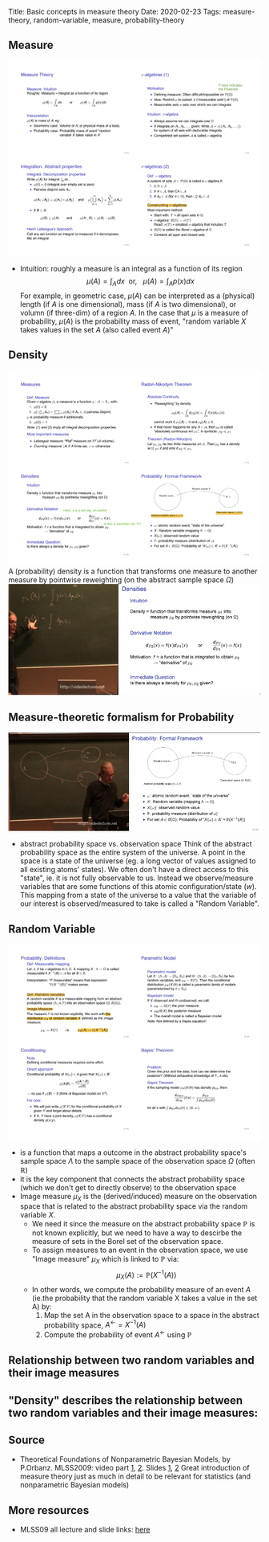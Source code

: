 Title: Basic concepts in measure theory
Date: 2020-02-23
Tags: measure-theory, random-variable, measure, probability-theory

## Measure
![orbanz-1-2](images/orbanz-1-2.png)
- Intuition: roughly a measure is an integral as a function of its region
$$ \mu(A) = \int_{A} dx ~~\text{or,} ~~~\mu(A) = \int_{A} p(x) dx $$
For example, in geometric case, $\mu(A)$ can be interpreted as a (physical) length (if $A$ is one dimensional), mass (if $A$ is two dimensional), or volumn (if three-dim) of a region $A$. In the case that $\mu$ is a measure of probability, $\mu(A)$ is the probability mass of event, "random variable $X$ takes values in the set $A$ (also called event $A$)"

## Density
![orbanz-1-3](images/orbanz-1-3.png)
A (probability) density is a function that transforms one measure to another measure by pointwise reweighting (on the abstract sample space $\Omega$)
![probability-density](/images/Orbanz-probability-density.png)


## Measure-theoretic formalism for Probability
![measure-theory-framework](/images/Orbanz-probability-formal-framework.png)

- abstract probability space vs. observation space
Think of the abstract probability space as the entire system of the universe. A point in the space is a state of the universe (eg. a long vector of values assigned to all existing atoms' states). We often don't have a direct access to this "state", ie. it is not fully observable to us. Instead we observe/measure variables that are some functions of this atomic configuration/state ($w$). This mapping from a state of the universe to a value that the variable of our interest is observed/measured to take is called a "Random Variable". 

## Random Variable
![orbanz-1-4](images/orbanz-1-4.png)
- is a function that maps a outcome in the abstract probability space's sample space $\Lambda$ to the sample space of the observation space $\Omega$ (often $\mathbb{R}$)
- it is the key component that connects the abstract probability space (which we don't get to directly observe) to the observation space
- Image measure $\mu_{X}$ is the (derived/induced) measure on the observation space that is related to the abstract probability space via the random variable $X$. 
  - We need it since the measure on the abstract probability space $\mathbb{P}$ is not known explicitly, but we need to have a way to descirbe the measure of sets in the Borel set of the observation space. 
  - To assign measures to an event in the observation space, we use "Image measure" $\mu_{X}$ which is linked to $\mathbb{P}$ via:
    $$ \mu_{X}(A) := \mathbb{P}(X^{-1}(A))$$
  - In other words, we compute the probability measure of an event $A$ (ie.the probability that the random variable X takes a value in the set A) by:
     1. Map the set A in the observation space to a space in the abstract probability space, $A^{\leftarrow} = X^{-1}(A)$
     2. Compute the probability of event $A^{\leftarrow}$ using $\mathbb{P}$

## Relationship between two random variables and their image measures
"Density" describes the relationship between two random variables and their image measures: 
---
## Source
- Theoretical Foundations of Nonparametric Bayesian Models, by P.Orbanz. MLSS2009: video part [1](http://videolectures.net/mlss09uk_orbanz_fnbm/), [2](https://tinyurl.com/vnzb4pu). Slides [1](http://mlg.eng.cam.ac.uk/mlss09/mlss_slides/Orbanz_1.pdf), [2]() Great introduction of measure theory just as much in detail to be relevant for statistics (and nonparametric Bayesian models)

## More resources
- MLSS09 all lecture and slide links: [here](http://mlg.eng.cam.ac.uk/mlss09/schedule.htm)